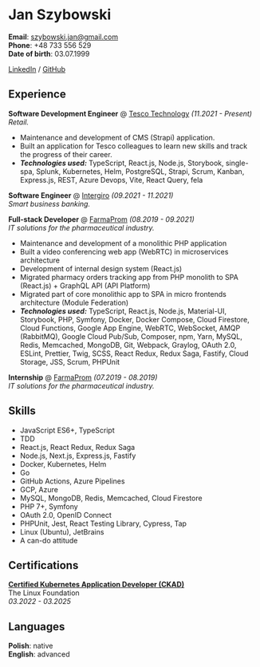 # Jan Szybowski

**Email**: szybowski.jan@gmail.com \
**Phone**: +48 733 556 529 \
**Date of birth**: 03.07.1999

[LinkedIn](https://www.linkedin.com/in/jan-szybowski/) / [GitHub](https://github.com/huan231)

## Experience

**Software Development Engineer** @ [Tesco Technology](https://www.linkedin.com/showcase/tesco-technology) _(11.2021 -
Present)_ \
_Retail._

* Maintenance and development of CMS (Strapi) application.
* Built an application for Tesco colleagues to learn new skills and track the progress of their career.
* **_Technologies used:_** TypeScript, React.js, Node.js, Storybook, single-spa, Splunk, Kubernetes, Helm, PostgreSQL,
  Strapi, Scrum, Kanban, Express.js, REST, Azure Devops, Vite, React Query, fela

**Software Engineer** @ [Intergiro](https://intergiro.com/) _(09.2021 - 11.2021)_ \
_Smart business banking._

**Full-stack Developer** @ [FarmaProm](https://www.farmaprom.pl/) _(08.2019 - 09.2021)_ \
_IT solutions for the pharmaceutical industry._

* Maintenance and development of a monolithic PHP application
* Built a video conferencing web app (WebRTC) in microservices architecture
* Development of internal design system (React.js)
* Migrated pharmacy orders tracking app from PHP monolith to SPA (React.js) + GraphQL API (API Platform)
* Migrated part of core monolithic app to SPA in micro frontends architecture (Module Federation)
* **_Technologies used:_** TypeScript, React.js, Node.js, Material-UI, Storybook, PHP, Symfony, Docker, Docker Compose,
  Cloud Firestore, Cloud Functions, Google App Engine, WebRTC, WebSocket, AMQP (RabbitMQ), Google Cloud Pub/Sub,
  Composer, npm, Yarn, MySQL, Redis, Memcached, MongoDB, Git, Webpack, Graylog, OAuth 2.0, ESLint, Prettier, Twig, SCSS,
  React Redux, Redux Saga, Fastify, Cloud Storage, JSS, Scrum, PHPUnit

**Internship** @ [FarmaProm](https://www.farmaprom.pl/) _(07.2019 - 08.2019)_ \
_IT solutions for the pharmaceutical industry._

## Skills

* JavaScript ES6+, TypeScript
* TDD
* React.js, React Redux, Redux Saga
* Node.js, Next.js, Express.js, Fastify
* Docker, Kubernetes, Helm
* Go
* GitHub Actions, Azure Pipelines
* GCP, Azure
* MySQL, MongoDB, Redis, Memcached, Cloud Firestore
* PHP 7+, Symfony
* OAuth 2.0, OpenID Connect
* PHPUnit, Jest, React Testing Library, Cypress, Tap
* Linux (Ubuntu), JetBrains
* A can-do attitude

## Certifications

**[Certified Kubernetes Application Developer (CKAD)](https://www.credly.com/badges/33e8ba85-54d3-4db3-a162-02681d5f4eea)** \
The Linux Foundation \
_03.2022 - 03.2025_

## Languages

**Polish**: native \
**English**: advanced
